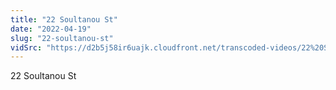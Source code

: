 ```yaml
---
title: "22 Soultanou St"
date: "2022-04-19"
slug: "22-soultanou-st"
vidSrc: "https://d2b5j58ir6uajk.cloudfront.net/transcoded-videos/22%20Soultanou%20St.%20-%2016%20Solomou%20St-.mp4"
---
```


22 Soultanou St
